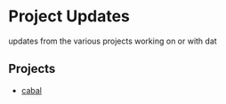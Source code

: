 # Project Updates
updates from the various projects working on or with dat

## Projects 
* [cabal](cabal/README.md)
